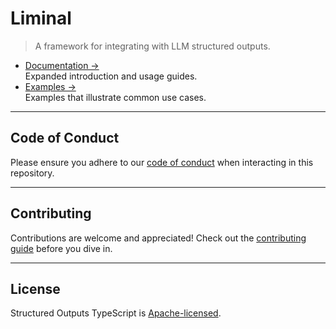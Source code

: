 # Liminal

> A framework for integrating with LLM structured outputs.

- [Documentation &rarr;](https://liminal.land)<br />Expanded introduction and usage guides.
- [Examples &rarr;](https://liminal.land/examples)<br />Examples that illustrate common use cases.

---

## **Code of Conduct**

Please ensure you adhere to our [code of conduct](CODE_OF_CONDUCT.md) when interacting in this
repository.

---

## **Contributing**

Contributions are welcome and appreciated! Check out the [contributing guide](CONTRIBUTING.md)
before you dive in.

---

## **License**

Structured Outputs TypeScript is [Apache-licensed](LICENSE).
